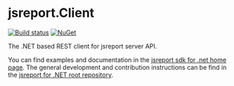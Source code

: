 # jsreport.Client
[![Build status](https://ci.appveyor.com/api/projects/status/81t7e9mcyvb1bfb5?svg=true)](https://ci.appveyor.com/project/pofider/jsreport-dotnet-client)
[![NuGet](https://img.shields.io/nuget/v/jsreport.Client.svg)](https://nuget.org/packages/jsreport.Client)

The .NET based REST client for jsreport server API. 

You can find examples and documentation in the [jsreport sdk for .net home page](https://jsreport.net/learn/dotnet).
The general development and contribution instructions can be find in the [jsreport for .NET  root repository](https://github.com/jsreport/jsreport-dotnet).

